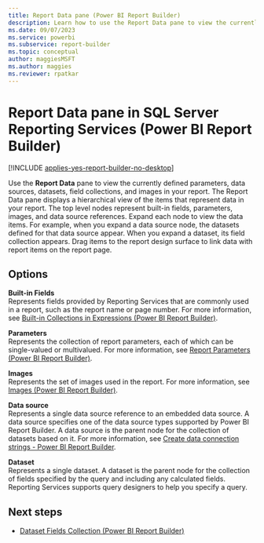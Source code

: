 ```yaml
---
title: Report Data pane (Power BI Report Builder)
description: Learn how to use the Report Data pane to view the currently defined parameters, data sources, datasets, field collections, and images in your report.
ms.date: 09/07/2023
ms.service: powerbi
ms.subservice: report-builder
ms.topic: conceptual
author: maggiesMSFT
ms.author: maggies
ms.reviewer: rpatkar
---
```


# Report Data pane in SQL Server Reporting Services (Power BI Report Builder)

[!INCLUDE [applies-yes-report-builder-no-desktop](../../includes/applies-yes-report-builder-no-desktop.md)]

  Use the **Report Data** pane to view the currently defined parameters, data sources, datasets, field collections, and images in your report. The Report Data pane displays a hierarchical view of the items that represent data in your report. The top level nodes represent built-in fields, parameters, images, and data source references. Expand each node to view the data items. For example, when you expand a data source node, the datasets defined for that data source appear. When you expand a dataset, its field collection appears. Drag items to the report design surface to link data with report items on the report page.  
  
## Options

 **Built-in Fields**  
 Represents fields provided by Reporting Services that are commonly used in a report, such as the report name or page number. For more information, see [Built-in Collections in Expressions &#40;Power BI Report Builder&#41;](../expressions/built-in-collections-in-expressions-report-builder.md).
  
 **Parameters**  
 Represents the collection of report parameters, each of which can be single-valued or multivalued. For more information, see [Report Parameters &#40;Power BI Report Builder&#41;](../parameters/report-builder-parameters.md).
  
 **Images**  
 Represents the set of images used in the report. For more information, see [Images &#40;Power BI Report Builder&#41;](../report-design/images-report-builder-service.md).
  
 **Data source**  
 Represents a single data source reference to an embedded data source. A data source specifies one of the data source types supported by Power BI Report Builder. A data source is the parent node for the collection of datasets based on it. For more information, see [Create data connection strings - Power BI Report Builder](./data-connections-data-sources-connection-strings-report-builder.md).
  
 **Dataset**  
 Represents a single dataset. A dataset is the parent node for the collection of fields specified by the query and including any calculated fields. Reporting Services supports query designers to help you specify a query.
  
## Next steps

 - [Dataset Fields Collection &#40;Power BI Report Builder&#41;](./dataset-fields-collection-report-builder.md)